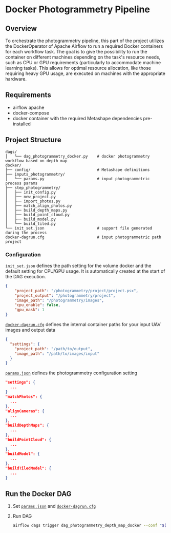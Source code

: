 # Docker Photogrammetry Pipeline

## Overview
To orchestrate the photogrammetry pipeline, this part of the project utilizes the DockerOperator of Apache Airflow to run a required Docker containers for each workflow task. The goal is to give the possibility to run the container on different machines depending on the task's resource needs, such as CPU or GPU requirements (particularly to accommodate machine learning tasks). This allows for optimal resource allocation, like those requiring heavy GPU usage, are executed on machines with the appropriate hardware.

## Requirements
- airflow apache
- docker-compose
- docker container with the required Metashape dependencies pre-installed

## Project Structure
```
dags/
│   └── dag_photogrammetry_docker.py    # docker photogrammetry workflow based on depth map
docker/
├── config/                             # Metashape definitions
├── inputs_photogrammetry/
│   └── params.py                       # input photogrammetric process params
├── step_photogrammetry/
│   ├── init_config.py
│   ├── new_project.py
│   ├── import_photos.py
│   ├── match_align_photos.py
│   ├── build_depth_maps.py
│   ├── build_point_cloud.py
│   ├── build_model.py
│   └── build_tiled.py 
└── init_set.json                       # support file generated during the process
docker-dagrun.cfg                       # input photogrammetric path project
```

### Configuration
`init_set.json` defines the path setting for the volume docker and the default setting for CPU/GPU usage. It is automatically created at the start of the DAG execution.
```json
{
    "project_path": "/photogrammetry/project/project.psx",
    "project_output": "/photogrammetry/project",
    "image_path": "/photogrammetry/images",
    "cpu_enable": false,
    "gpu_mask": 1
}
```
[`docker-dagrun.cfg`](../docker-dagrun.cfg) defines the internal container paths for your input UAV images and output data
```json
{
  "settings": {
    "project_path": "/path/to/output",
    "image_path": "/path/to/images/input"
  }
}
```
[`params.json`](inputs_photogrammetry/params.json) defines the photogrammetry configuration setting
```json
"settings": {
  ...
}
"matchPhotos": {
  ...
},
"alignCameras": {
  ...
},
"buildDepthMaps": {
  ...
},
"buildPointCloud": {
  ...
},
"buildModel": {
  ...
},
"buildTiledModel": {
  ...
}
```

## Run the Docker DAG
1. Set [`params.json`](inputs_photogrammetry/params.json) and [`docker-dagrun.cfg`](../docker-dagrun.cfg)

2. Run DAG 
    ```bash
    airflow dags trigger dag_photogrammetry_depth_map_docker --conf "$(cat docker-dagrun.cfg)"
    ```